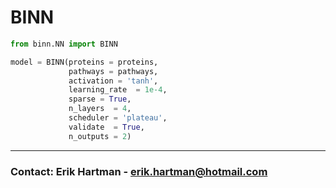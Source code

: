 # BINN

```py
from binn.NN import BINN

model = BINN(proteins = proteins,
             pathways = pathways,
             activation = 'tanh',
             learning_rate  = 1e-4,
             sparse = True,
             n_layers  = 4,
             scheduler = 'plateau',
             validate  = True,
             n_outputs = 2)

```

---

### Contact: Erik Hartman - erik.hartman@hotmail.com
